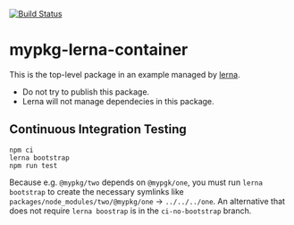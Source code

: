 [![Build Status](https://travis-ci.org/ericprud/mypkg-lerna-container.svg?branch=main)](https://travis-ci.org/ericprud/mypkg-lerna-container)

# mypkg-lerna-container

This is the top-level package in an example managed by [lerna](https://www.npmjs.com/package/lerna).

- Do not try to publish this package.
- Lerna will not manage dependecies in this package.

## Continuous Integration Testing

``` shell
npm ci
lerna bootstrap
npm run test
```

Because e.g. `@mypkg/two` depends on `@mypgk/one`, you must run `lerna bootstrap` to create the necessary symlinks like `packages/node_modules/two/@mypkg/one` -> `../../../one`. An alternative that does not require `lerna boostrap` is in the `ci-no-bootstrap` branch.
